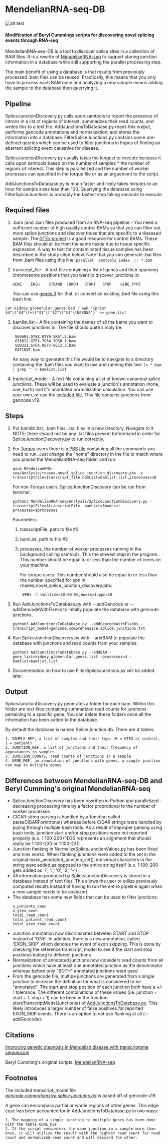 ﻿# MendelianRNA-seq-DB

![alt text](./SpliceJunctionSchema.png)

#### Modification of Beryl Cummings scripts for discovering novel splicing events through RNA-seq

MendelianRNA-seq-DB is a tool to discover splice sites in a collection of BAM files. It is a rewrite of [MendelianRNA-seq](https://github.com/dennis-kao/MendelianRNA-seq) to support storing junction information in a database while still supporting the parallel processing step.

The main benefit of using a database is that results from previously processed .bam files can be reused. Practically, this means that you only have to process each BAM once and analyzing a new sample means adding the sample to the database then querrying it.

## Pipeline

SpliceJunctionDiscovery.py calls upon samtools to report the presence of introns in a list of regions of interest, summarizes their read counts, and writes this to a text file. AddJunctionsToDatabase.py reads this output, performs gencode annotations and normalization, and stores the information into a database. FilterSpliceJunctions.py contains some pre-defined queries which can be used to filter junctions in hopes of finding an aberrant splicing event causative for disease.

SpliceJunctionDiscovery.py usually takes the longest to execute because it calls upon samtools based on the number of samples * the number of regions of interest. This step is parallelized and the number of worker processes can specified in the torque file or as an arguement to the script. 

AddJunctionsToDatabase.py is much faster and likely takes minutes to an hour for sample sizes less than 100. Querrying the database using FilterSpliceJunctions is probably the fastest step taking seconds to execute.

## Required files

1. .bam (and .bai) files produced from an RNA-seq pipeline - You need a sufficient number of high quality control BAMs so that you can filter out more splice junctions and discover those that are specific to a diseased sample. The [GTEx project](https://www.gtexportal.org/home/) is a good resource for control BAMs. These BAM files should all be from the same tissue due to tissue specific expression. A way to test for contaminated tissue samples has been described in the study cited below. Note that you can generate .bai files from .bam files using this line: ```parallel  samtools index ::: *.bam```

2. transcript_file - A text file containing a list of genes and their spanning chromosome positions that you want to discover junctions in:
	```
	GENE	ENSG	STRAND	CHROM	START	STOP	GENE_TYPE
	```
	You can use [genes.R](https://github.com/naumenko-sa/bioscripts/blob/master/genes.R) for that, or convert an existing .bed file using this bash line:
```
cat kidney.glomerular.genes.bed | awk '{print $4"\t"$4"\t+\t"$1"\t"$2"\t"$3"\tNEXONS"}' >> gene.list
```
3. bamlist.list - A file containing the names of all the bams you want to discover junctions in. The file should quite simply be:
	
	
		G65693.GTEX.8TY6-5R5T.2.bam
		G55612.GTEX.7G54-3GS8.1.bam
		G09321.GTEX.0EYJ-9E12.3.bam
		PATIENT.bam
	
	
	An easy way to generate this file would be to navigate to a directory containing the .bam files you want to use and running this line: ```ls *.bam | grep '' > bamlist.list```

4. transcript_model - A text file containing a list of known canonical splice junctions. These will be used to evaluate a junction's annotation (none, one, both) and it's annotated normalization calculation. You can use your own, or use the [included file](gencode.comprehensive.splice.junctions.txt). This file contains junctions from gencode v19.


## Steps

1. Put bamlist.list, .bam files, .bai files in a new directory. Navigate to it. 
	NOTE: there should not be any .txt files present beforehand in order for SpliceJunctionDiscovery.py to run correctly.

2. For [Torque](http://www.adaptivecomputing.com/products/open-source/torque/) users there is a [PBS file](Analysis/rnaseq.novel_splice_junction_discovery.pbs) containing all the commands you need to run. Just change the "home" directory in the file to match where you placed the MendelianRNA-seq folder and run: 

	```qsub MendelianRNA-seq/Analysis/rnaseq.novel_splice_junction_discovery.pbs -v transcriptFile=transcript_file,bamList=bamlist.list,processes=10```
	
	For non-Torque users, SpliceJunctionDiscovery can be run from terminal:
	
	```python3 MendelianRNA-seq/Analysis/SpliceJunctionDiscovery.py -transcriptFile=$transcriptFile -bamList=$bamList -processes=$processes```
	
	Parameters:
	1. transcriptFile, path to file #2
	2. bamList, path to file #3
	3. processes, the number of worker processes running in the background calling samtools. This the slowest step in the program. This number should be equal to or less than the number of cores on your machine.
	
		For torque users: This number should also be equal to or less than the number specified for ppn in rnaseq.novel_splice_junction_discovery.pbs:

		
			#PBS -l walltime=10:00:00,nodes=1:ppn=10

3. Run AddJunctionsToDatabase.py with --addGencode or --addGencodeWithFlanks to initally populate the database with gencode junctions. 

	```python3 AddJunctionsToDatabase.py --addGencodeWithFlanks -transcript_model=gencode.comprehensive.splice.junctions.txt```
	
4. Run SpliceJunctionDiscovery.py with --addBAM to populate the database with junctions and read counts from your samples.

	```python3 AddJunctionsToDatabase.py --addBAM -gene_list=kidney.glomerular.genes.list -processes=4 -bamlist=bamlist.list```
	
5. Documentation on how to use FilterSpliceJunctions.py will be added later.

## Output

SpliceJunctionDiscovery.py generates a folder for each bam. Within this folder are text files containing summarized read counts for junctions pertaining to a specific gene. You can delete these folders once all the information has been added to the database.

By default the database is named SpliceJunction.db. There are 4 tables:

	1. SAMPLE_REF, a list of samples and their type (0 = GTEX or control, 1 = patient)
	2. JUNCTION_REF, a list of junctions and their frequency of appearances in samples
	3. JUNCTION_COUNTS, read counts of junctions in a sample
	4. GENE_REF, an annotation of junctions with genes, a single junction can map to multiple genes

## Differences between MendelianRNA-seq-DB and Beryl Cumming's original MendelianRNA-seq

- SpliceJunctionDiscovery has been rewritten in Python and parallelized - decreasing processing time by a factor proprotional to the number of worker processes
- CIGAR string parsing is handled by a function called parseCIGARForIntrons() whereas before CIGAR strings were handled by piping through multiple bash tools. As a result of improper parsing using bash tools, junction start and/or stop positions were not reported properly (e.x. 1:100-200*1D30 represents an alignment that should really be 1:100-230 or 1:100-231)
- Junction flanking in NormalizeSpliceJunctionValues.py has been fixed and now works. When flanking junctions were added to the set in the original make_annotated_junction_set(), individual characters in the string were added as opposed to the entire string itself (e.x. 1:100-200 gets added as '1', ':', '0', '2', '-')
- All information produced by SpliceJunctionDiscovery is stored in a database instead of text files. This allows the user to utilize previously computed results instead of having to run the entire pipeline again when a new sample needs to be analyzed.
- The database has some new fields that can be used to filter junctions: 
	```
	n_patients_seen
	n_gtex_seen
	total_read_count
	total_patient_read_count
	total_gtex_read_count
	```
- Junction annotation now discriminates between START and STOP instead of 'ONE'. In addition, there is a new annotation, called 'EXON_SKIP' which denotes the event of exon skipping. This is done by checking the reference transcript_model to see if the start and stop positions belong to different junctions.
- Normalization of annotated junctions now considers read counts from all junctions which have at least one annotated junction as the denominator whereas before only "BOTH" annotated junctions were used
- From the gencode file, multipe junctions are generated from a single junction to increase the definition for what is considered to be "annotated". The start and stop position of each junction both have a +/- 1 tolerance. The different combinations of these values (i.e. junction = start + 1, stop + 1) can be been in the function storeTranscriptModelJunctions() of [AddJunctionsToDatabase.py](Analysis/AddJunctionsToDatabase.py). This likely introduces a larger number of false positives for reported EXON_SKIP events. There is an option to not use flanking at all (--addGencode). 

## Citations

[Improving genetic diagnosis in Mendelian disease with transcriptome sequencing](http://stm.sciencemag.org/content/9/386/eaal5209)

Beryl Cumming's original scripts: [MendelianRNA-seq](https://github.com/berylc/MendelianRNA-seq)

## Footnotes

The included transcript_model file [_gencode.comprehensive.splice.junctions.txt_](https://github.com/dennis-kao/MendelianRNA-seq/blob/master/gencode.comprehensive.splice.junctions.txt) is based off of gencode v19.

A gene can encompass partial or whole regions of other genes. This edge case has been accounted for in AddJunctionsToDatabase.py in two ways: 

	1. The mapping of a single junction to multiple genes has been done with the table GENE_REF
	2. If the script encounters the same junction in a sample more than once, it will utilize the result with the highest read count for read count and normalized read count and will discard the other.
